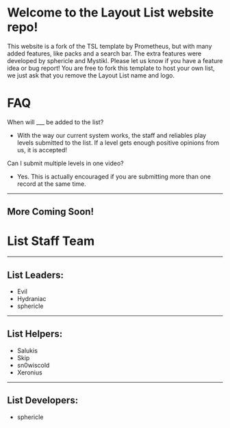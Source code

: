 # Welcome to the Layout List website repo!

This website is a fork of the TSL template by Prometheus, but with many added features, like packs and a search bar.
The extra features were developed by sphericle and Mystikl. Please let us know if you have a feature idea or bug report!
You are free to fork this template to host your own list, we just ask that you remove the Layout List name and logo.  

# FAQ

When will ___ be added to the list?

* With the way our current system works, the staff and reliables play levels submitted to the list. If a level gets enough positive opinions from us, it is accepted!

Can I submit multiple levels in one video?

* Yes. This is actually encouraged if you are submitting more than one record at the same time.


---

## More Coming Soon!

# List Staff Team


---

## List Leaders:

* Evil
* Hydraniac
* sphericle


---

## List Helpers:

* Salukis
* Skip
* sn0wiscold
* Xeronius


---

## List Developers:

* sphericle


